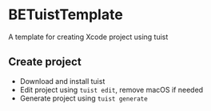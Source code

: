 # BETuistTemplate
A template for creating Xcode project using tuist

## Create project
- Download and install tuist
- Edit project using `tuist edit`, remove macOS if needed
- Generate project using `tuist generate`
